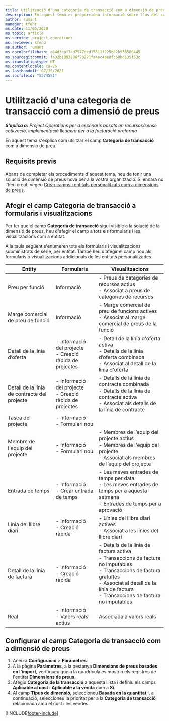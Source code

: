 ```yaml
---
title: Utilització d'una categoria de transacció com a dimensió de preus
description: En aquest tema es proporciona informació sobre l'ús del camp Categoria de transacció com a dimensió de preu.
author: rumant
manager: tfehr
ms.date: 11/05/2020
ms.topic: article
ms.service: project-operations
ms.reviewer: kfend
ms.author: rumant
ms.openlocfilehash: c84d3aaf7cd7577dcd15311f225c82b538586445
ms.sourcegitcommit: fa32b1893286f20271fa4ec4be8fc68bd135f53c
ms.translationtype: HT
ms.contentlocale: ca-ES
ms.lasthandoff: 02/15/2021
ms.locfileid: "5274581"
---
```

# <a name="use-transaction-category-as-a-pricing-dimension"></a>Utilització d'una categoria de transacció com a dimensió de preus


_**S'aplica a:** Project Operations per a escenaris basats en recursos/sense cotització, implementació lleugera per a la facturació proforma_


En aquest tema s'explica com utilitzar el camp **Categoria de transacció** com a dimensió de preu. 

## <a name="prerequisites"></a>Requisits previs
Abans de completar els procediments d'aquest tema, heu de tenir una solució de dimensió de preus nova per a la vostra organització. Si encara no l'heu creat, vegeu [Crear camps i entitats personalitzats com a dimensions de preus](create-custom-fields-entities-pricing-dimensions.md).

## <a name="add-the-transaction-category-field-to-forms-and-views"></a>Afegir el camp Categoria de transacció a formularis i visualitzacions
Per fer que el camp **Categoria de transacció** sigui visible a la solució de la dimensió de preus, heu d'afegir el camp a tots els formularis i les visualitzacions com a entitat.

A la taula següent s'enumeren tots els formularis i visualitzacions subministrats de sèrie, per entitat. També heu d'afegir el camp nou als formularis o visualitzacions addicionals de les entitats personalitzades.

|  Entity        | Formularis     |Visualitzacions        |
| ------------------------------|---------------------------------|----------------------------------|
|  Preu per funció| Informació |- Preus de categories de recursos actius<br> - Associat a preus de categories de recursos |
|  Marge comercial de preu de funció| Informació|- Marge comercial de preu de funcions actives<br>- Associat al marge comercial de preus de la funció |
|  Detall de la línia d’oferta|- Informació del projecte<br>- Creació ràpida de projectes| - Detall de la línia d'oferta activa<br>- Detalls de la línia d’oferta combinada<br>- Associat al detall de la línia d'oferta |
|  Detall de la línia de contracte del projecte|- Informació del projecte<br>- Creació ràpida de projectes|- Detalls de la línia de contracte combinada<br>- Detalls de la línia de contracte activa<br>- Associat als detalls de la línia de contracte |
|  Tasca del projecte|- Informació<br>- Formulari nou| &nbsp; |
|  Membre de l'equip del projecte|- Informació<br>- Formulari nou|- Membres de l’equip del projecte actius<br>- Membres de l'equip del projecte<br>- Associat als membres de l’equip del projecte |
|  Entrada de temps|- Informació<br>- Crear entrada de temps|- Les meves entrades de temps per data<br>- Les meves entrades de temps per a aquesta setmana<br>- Entrades de temps per a aprovació|
|  Línia del llibre diari|- Informació<br>- Creació ràpida|- Línies del llibre diari actives<br>- Associat a les línies del llibre diari|
|  Detall de la línia de factura|- Informació<br>- Creació ràpida|- Detalls de la línia de factura activa<br>- Transaccions de factura no imputables<br>- Transaccions de factura gratuïtes<br>- Associat al detall de la línia de factura <br>- Transaccions de factura no imputables|
|  Real|- Informació<br>- Valors reals actius| Associada a valors reals |

## <a name="set-up-the-transaction-category-field-as-a-pricing-dimension"></a>Configurar el camp Categoria de transacció com a dimensió de preus

1. Aneu a **Configuració** > **Paràmetres**. 
2. A la pàgina **Paràmetres**, a la pestanya **Dimensions de preus basades en l'import**, verifiqueu que a la quadrícula es mostrin els registres de l'entitat **Dimensions de preus**.
3. Afegiu **Categoria de la transacció** a aquesta llista i definiu els camps **Aplicable al cost** i **Aplicable a la venda** com a **Sí**.
4. Al camp **Tipus de dimensió**, seleccioneu **Basada en la quantitat** i, a continuació, seleccioneu la prioritat per a la **Categoria de transacció** relacionada amb el cost i les vendes.


[!INCLUDE[footer-include](../includes/footer-banner.md)]